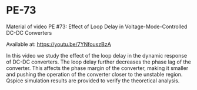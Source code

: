 # PE-73

Material of video PE #73: Effect of Loop Delay in Voltage-Mode-Controlled DC-DC Converters

Available at: https://youtu.be/7YNfouszBzA

In this video we study the effect of the loop delay in the dynamic response of DC-DC converters. The loop delay further decreases the phase lag of the converter. This affects the phase margin of the converter, making it smaller and pushing the operation of the converter closer to the unstable region. Qspice simulation results are provided to verify the theoretical analysis.

